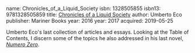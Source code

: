 name: Chronicles_of_a_Liquid_Society
isbn: 1328505855
isbn13: 9781328505859
title: [Chronicles of a Liquid Society](https://www.amazon.com/dp/1328505855)
author: Umberto Eco
publisher: Mariner Books
year: 2016
year: 2017
acquired: 2019-05-25

Umberto Eco's last collection of articles and essays.  Looking at the Table of
Contents, I discern some of the topics he also addressed in his last novel,
_[Numero Zero](Books.html#Numero_Zero)_.
